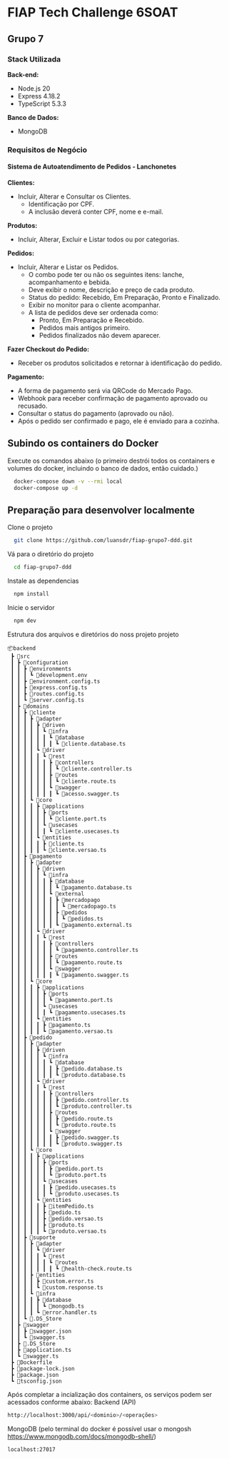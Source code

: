 # FIAP Tech Challenge 6SOAT

## Grupo 7

### Stack Utilizada

**Back-end:**
- Node.js 20
- Express 4.18.2
- TypeScript 5.3.3

**Banco de Dados:**
- MongoDB


### Requisitos de Negócio

#### Sistema de Autoatendimento de Pedidos - Lanchonetes

**Clientes:**
- Incluir, Alterar e Consultar os Clientes.
  - Identificação por CPF.
  - A inclusão deverá conter CPF, nome e e-mail.

**Produtos:**
- Incluir, Alterar, Excluir e Listar todos ou por categorias.

**Pedidos:**
- Incluir, Alterar e Listar os Pedidos.
  - O combo pode ter ou não os seguintes itens: lanche, acompanhamento e bebida.
  - Deve exibir o nome, descrição e preço de cada produto.
  - Status do pedido: Recebido, Em Preparação, Pronto e Finalizado.
  - Exibir no monitor para o cliente acompanhar.
  - A lista de pedidos deve ser ordenada como:
    - Pronto, Em Preparação e Recebido.
    - Pedidos mais antigos primeiro.
    - Pedidos finalizados não devem aparecer.

**Fazer Checkout do Pedido:**
- Receber os produtos solicitados e retornar à identificação do pedido.

**Pagamento:**
- A forma de pagamento será via QRCode do Mercado Pago.
- Webhook para receber confirmação de pagamento aprovado ou recusado.
- Consultar o status do pagamento (aprovado ou não).
- Após o pedido ser confirmado e pago, ele é enviado para a cozinha.

## Subindo os containers do Docker

Execute os comandos abaixo (o primeiro destrói todos os containers e volumes do docker, incluindo o banco de dados, então cuidado.)

```bash
  docker-compose down -v --rmi local
  docker-compose up -d
```

## Preparação para desenvolver localmente

Clone o projeto

```bash
  git clone https://github.com/luansdr/fiap-grupo7-ddd.git
```

Vá para o diretório do projeto

```bash
  cd fiap-grupo7-ddd
```

Instale as dependencias

```bash
  npm install
```

Inicie o servidor

```bash
  npm dev
```

Estrutura dos arquivos e diretórios do noss projeto projeto
```shell
📦backend
 ┣ 📂src
 ┃ ┣ 📂configuration
 ┃ ┃ ┣ 📂environments
 ┃ ┃ ┃ ┗ 📜development.env
 ┃ ┃ ┣ 📜environment.config.ts
 ┃ ┃ ┣ 📜express.config.ts
 ┃ ┃ ┣ 📜routes.config.ts
 ┃ ┃ ┗ 📜server.config.ts
 ┃ ┣ 📂domains
 ┃ ┃ ┣ 📂cliente
 ┃ ┃ ┃ ┣ 📂adapter
 ┃ ┃ ┃ ┃ ┣ 📂driven
 ┃ ┃ ┃ ┃ ┃ ┗ 📂infra
 ┃ ┃ ┃ ┃ ┃ ┃ ┗ 📂database
 ┃ ┃ ┃ ┃ ┃ ┃ ┃ ┗ 📜cliente.database.ts
 ┃ ┃ ┃ ┃ ┗ 📂driver
 ┃ ┃ ┃ ┃ ┃ ┗ 📂rest
 ┃ ┃ ┃ ┃ ┃ ┃ ┣ 📂controllers
 ┃ ┃ ┃ ┃ ┃ ┃ ┃ ┗ 📜cliente.controller.ts
 ┃ ┃ ┃ ┃ ┃ ┃ ┣ 📂routes
 ┃ ┃ ┃ ┃ ┃ ┃ ┃ ┗ 📜cliente.route.ts
 ┃ ┃ ┃ ┃ ┃ ┃ ┗ 📂swagger
 ┃ ┃ ┃ ┃ ┃ ┃ ┃ ┗ 📜acesso.swagger.ts
 ┃ ┃ ┃ ┗ 📂core
 ┃ ┃ ┃ ┃ ┣ 📂applications
 ┃ ┃ ┃ ┃ ┃ ┣ 📂ports
 ┃ ┃ ┃ ┃ ┃ ┃ ┗ 📜cliente.port.ts
 ┃ ┃ ┃ ┃ ┃ ┗ 📂usecases
 ┃ ┃ ┃ ┃ ┃ ┃ ┗ 📜cliente.usecases.ts
 ┃ ┃ ┃ ┃ ┗ 📂entities
 ┃ ┃ ┃ ┃ ┃ ┣ 📜cliente.ts
 ┃ ┃ ┃ ┃ ┃ ┗ 📜cliente.versao.ts
 ┃ ┃ ┣ 📂pagamento
 ┃ ┃ ┃ ┣ 📂adapter
 ┃ ┃ ┃ ┃ ┣ 📂driven
 ┃ ┃ ┃ ┃ ┃ ┗ 📂infra
 ┃ ┃ ┃ ┃ ┃ ┃ ┣ 📂database
 ┃ ┃ ┃ ┃ ┃ ┃ ┃ ┗ 📜pagamento.database.ts
 ┃ ┃ ┃ ┃ ┃ ┃ ┗ 📂external
 ┃ ┃ ┃ ┃ ┃ ┃ ┃ ┣ 📂mercadopago
 ┃ ┃ ┃ ┃ ┃ ┃ ┃ ┃ ┗ 📜mercadopago.ts
 ┃ ┃ ┃ ┃ ┃ ┃ ┃ ┣ 📂pedidos
 ┃ ┃ ┃ ┃ ┃ ┃ ┃ ┃ ┗ 📜pedidos.ts
 ┃ ┃ ┃ ┃ ┃ ┃ ┃ ┗ 📜pagamento.external.ts
 ┃ ┃ ┃ ┃ ┗ 📂driver
 ┃ ┃ ┃ ┃ ┃ ┗ 📂rest
 ┃ ┃ ┃ ┃ ┃ ┃ ┣ 📂controllers
 ┃ ┃ ┃ ┃ ┃ ┃ ┃ ┗ 📜pagamento.controller.ts
 ┃ ┃ ┃ ┃ ┃ ┃ ┣ 📂routes
 ┃ ┃ ┃ ┃ ┃ ┃ ┃ ┗ 📜pagamento.route.ts
 ┃ ┃ ┃ ┃ ┃ ┃ ┗ 📂swagger
 ┃ ┃ ┃ ┃ ┃ ┃ ┃ ┗ 📜pagamento.swagger.ts
 ┃ ┃ ┃ ┗ 📂core
 ┃ ┃ ┃ ┃ ┣ 📂applications
 ┃ ┃ ┃ ┃ ┃ ┣ 📂ports
 ┃ ┃ ┃ ┃ ┃ ┃ ┗ 📜pagamento.port.ts
 ┃ ┃ ┃ ┃ ┃ ┗ 📂usecases
 ┃ ┃ ┃ ┃ ┃ ┃ ┗ 📜pagamento.usecases.ts
 ┃ ┃ ┃ ┃ ┗ 📂entities
 ┃ ┃ ┃ ┃ ┃ ┣ 📜pagamento.ts
 ┃ ┃ ┃ ┃ ┃ ┗ 📜pagamento.versao.ts
 ┃ ┃ ┣ 📂pedido
 ┃ ┃ ┃ ┣ 📂adapter
 ┃ ┃ ┃ ┃ ┣ 📂driven
 ┃ ┃ ┃ ┃ ┃ ┗ 📂infra
 ┃ ┃ ┃ ┃ ┃ ┃ ┗ 📂database
 ┃ ┃ ┃ ┃ ┃ ┃ ┃ ┣ 📜pedido.database.ts
 ┃ ┃ ┃ ┃ ┃ ┃ ┃ ┗ 📜produto.database.ts
 ┃ ┃ ┃ ┃ ┗ 📂driver
 ┃ ┃ ┃ ┃ ┃ ┗ 📂rest
 ┃ ┃ ┃ ┃ ┃ ┃ ┣ 📂controllers
 ┃ ┃ ┃ ┃ ┃ ┃ ┃ ┣ 📜pedido.controller.ts
 ┃ ┃ ┃ ┃ ┃ ┃ ┃ ┗ 📜produto.controller.ts
 ┃ ┃ ┃ ┃ ┃ ┃ ┣ 📂routes
 ┃ ┃ ┃ ┃ ┃ ┃ ┃ ┣ 📜pedido.route.ts
 ┃ ┃ ┃ ┃ ┃ ┃ ┃ ┗ 📜produto.route.ts
 ┃ ┃ ┃ ┃ ┃ ┃ ┗ 📂swagger
 ┃ ┃ ┃ ┃ ┃ ┃ ┃ ┣ 📜pedido.swagger.ts
 ┃ ┃ ┃ ┃ ┃ ┃ ┃ ┗ 📜produto.swagger.ts
 ┃ ┃ ┃ ┗ 📂core
 ┃ ┃ ┃ ┃ ┣ 📂applications
 ┃ ┃ ┃ ┃ ┃ ┣ 📂ports
 ┃ ┃ ┃ ┃ ┃ ┃ ┣ 📜pedido.port.ts
 ┃ ┃ ┃ ┃ ┃ ┃ ┗ 📜produto.port.ts
 ┃ ┃ ┃ ┃ ┃ ┗ 📂usecases
 ┃ ┃ ┃ ┃ ┃ ┃ ┣ 📜pedido.usecases.ts
 ┃ ┃ ┃ ┃ ┃ ┃ ┗ 📜produto.usecases.ts
 ┃ ┃ ┃ ┃ ┗ 📂entities
 ┃ ┃ ┃ ┃ ┃ ┣ 📜itemPedido.ts
 ┃ ┃ ┃ ┃ ┃ ┣ 📜pedido.ts
 ┃ ┃ ┃ ┃ ┃ ┣ 📜pedido.versao.ts
 ┃ ┃ ┃ ┃ ┃ ┣ 📜produto.ts
 ┃ ┃ ┃ ┃ ┃ ┗ 📜produto.versao.ts
 ┃ ┃ ┣ 📂suporte
 ┃ ┃ ┃ ┣ 📂adapter
 ┃ ┃ ┃ ┃ ┗ 📂driver
 ┃ ┃ ┃ ┃ ┃ ┗ 📂rest
 ┃ ┃ ┃ ┃ ┃ ┃ ┗ 📂routes
 ┃ ┃ ┃ ┃ ┃ ┃ ┃ ┗ 📜health-check.route.ts
 ┃ ┃ ┃ ┣ 📂entities
 ┃ ┃ ┃ ┃ ┣ 📜custom.error.ts
 ┃ ┃ ┃ ┃ ┗ 📜custom.response.ts
 ┃ ┃ ┃ ┗ 📂infra
 ┃ ┃ ┃ ┃ ┣ 📂database
 ┃ ┃ ┃ ┃ ┃ ┗ 📜mongodb.ts
 ┃ ┃ ┃ ┃ ┗ 📜error.handler.ts
 ┃ ┃ ┗ 📜.DS_Store
 ┃ ┣ 📂swagger
 ┃ ┃ ┣ 📜swagger.json
 ┃ ┃ ┗ 📜swagger.ts
 ┃ ┣ 📜.DS_Store
 ┃ ┣ 📜application.ts
 ┃ ┗ 📜swagger.ts
 ┣ 📜Dockerfile
 ┣ 📜package-lock.json
 ┣ 📜package.json
 ┗ 📜tsconfig.json
```

Após completar a incialização dos containers, os serviços podem ser acessados conforme abaixo:
Backend (API)
```bash
http://localhost:3000/api/<dominio>/<operações>
```
MongoDB (pelo terminal do docker é possível usar o mongosh https://www.mongodb.com/docs/mongodb-shell/)
```bash
localhost:27017
```
